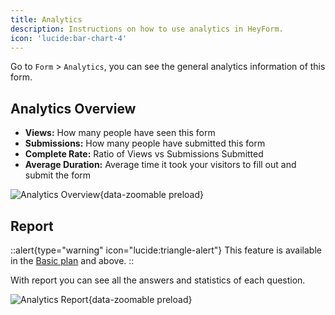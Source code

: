 ```yaml
---
title: Analytics
description: Instructions on how to use analytics in HeyForm.
icon: 'lucide:bar-chart-4'
---
```


Go to `Form` > `Analytics`, you can see the general analytics information of this form.

## Analytics Overview

- **Views:** How many people have seen this form
- **Submissions:** How many people have submitted this form
- **Complete Rate:** Ratio of Views vs Submissions Submitted
- **Average Duration:** Average time it took your visitors to fill out and submit the form

![Analytics Overview](/images/analytics-overview.png){data-zoomable preload}

## Report

::alert{type="warning" icon="lucide:triangle-alert"}
  This feature is available in the [Basic plan](https://heyform.net/pricing) and above.
::

With report you can see all the answers and statistics of each question.

![Analytics Report](/images/analytics-report.png){data-zoomable preload}
